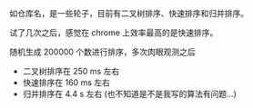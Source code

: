如仓库名，是一些轮子，目前有二叉树排序、快速排序和归并排序。

试了几次之后，感觉在 chrome 上效率最高的是快速排序。

随机生成 200000 个数进行排序，多次肉眼观测之后

- 二叉树排序在 250 ms 左右
- 快速排序在 160 ms 左右
- 归并排序在 4.4 s 左右 (也不知道是不是我写的算法有问题...)
